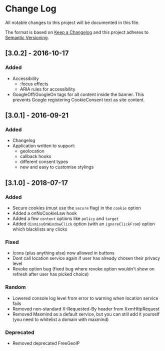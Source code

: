 # Change Log

All notable changes to this project will be documented in this file.

The format is based on [Keep a Changelog](http://keepachangelog.com/)
and this project adheres to [Semantic Versioning](http://semver.org/).

## [3.0.2] - 2016-10-17

### Added

- Accessibility
    - :focus effects
    - ARIA rules for accessibility
- GoogleOff/GoogleOn tags for all content inside the banner. This prevents Google registering CookieConsent text as site
  content.

## [3.0.1] - 2016-09-21

### Added

- Changelog
- Application written to support:
    - geolocation
    - callback hooks
    - different consent types
    - new and easy to customise stylings

## [3.1.0] - 2018-07-17

### Added

- Secure cookies (must use the `secure` flag) in the `cookie` option
- Added a onNoCookieLaw hook
- Added a few `content` options like `policy` and `target`
- Added `dismissOnWindowClick` option (with an `ignoreClickFrom`) option which blacklists any clicks

### Fixed

- Icons (plus anything else) now allowed in buttons
- Dont call location service again if user has already chosen their privacy level
- Revoke option bug (fixed bug where revoke option wouldn't show on refresh after user has picked choice)

### Random

- Lowered console log level from error to warning when location service fails
- Removed non-standard X-Requested-By header from XxmHttpRequest
- Removed Maxmind as a default service, but you can still add it yourself (you need to whitelist a domain with maxmind)

### Deprecated

- Removed deprecated FreeGeoIP
